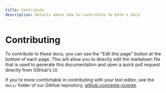 ```yaml
---
title: Contribute
description: Details about how to contribute to Ente's docs
---
```


# Contributing

To contribute to these docs, you can use the "Edit this page" button at the
bottom of each page. This will allow you to directly edit the markdown file that
is used to generate this documentation and open a quick pull request directly
from GitHub's UI.

If you're more comfortable in contributing with your text editor, see the
`docs/` folder of our GitHub repository,
[github.com/ente-io/ente](https://github.com/ente-io/ente).
